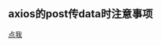 ## axios的post传data时注意事项

[点我](http://axios-js.com/zh-cn/docs/index.html#%E4%BD%BF%E7%94%A8-application-x-www-form-urlencoded-format)